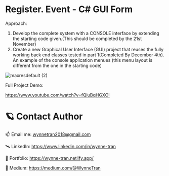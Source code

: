 # Register. Event - C# GUI Form
Approach:
1.	Develop the complete system with a CONSOLE interface by extending the starting code given.(This should be completed by the 21st November)
2.	Create a new Graphical User Interface (GUI) project that reuses the fully working back end classes tested in part 1(Completed By December 4th).
An example of the console application menues (this menu layout is different from the one in the starting code)

![maxresdefault (2)](https://user-images.githubusercontent.com/63073395/207470345-af9a3710-f6ef-46d0-8c4d-8dcc48351549.jpg)




Full Project Demo: 

https://www.youtube.com/watch?v=fQiuBqHGXOI

              
# 🪐 Contact Author

📫 Email me: wynnetran2018@gmail.com

🛰 LinkedIn: https://www.linkedin.com/in/wynne-tran

🌈 Portfolio: https://wynne-tran.netlify.app/

📝 Medium: https://medium.com/@WynneTran
